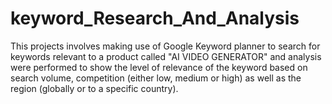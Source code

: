 # keyword_Research_And_Analysis
This projects involves making use of Google Keyword planner to search for keywords relevant to a product called "AI VIDEO GENERATOR" and analysis were performed to show the level of relevance of the keyword based on search volume, competition (either low, medium or high) as well as the region (globally or to a specific country).  
